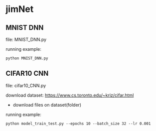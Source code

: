 # jimNet

## MNIST DNN

file: MNIST_DNN.py

running example:
```
python MNIST_DNN.py
```

## CIFAR10 CNN

file: cifar10_CNN.py

download dataset: https://www.cs.toronto.edu/~kriz/cifar.html
* download files on dataset(folder)

running example:
```
python model_train_test.py --epochs 10 --batch_size 32 --lr 0.001
```
